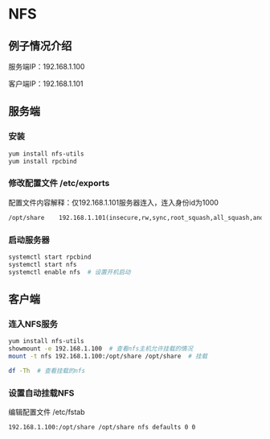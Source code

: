 # NFS

## 例子情况介绍

服务端IP：192.168.1.100

客户端IP：192.168.1.101

## 服务端

### 安装

``` bash
yum install nfs-utils
yum install rpcbind
```

### 修改配置文件 /etc/exports

配置文件内容解释：仅192.168.1.101服务器连入，连入身份id为1000

```txt
/opt/share    192.168.1.101(insecure,rw,sync,root_squash,all_squash,anonuid=1000,anongid=1000)
```

### 启动服务器

``` bash
systemctl start rpcbind
systemctl start nfs
systemctl enable nfs  # 设置开机启动
```

## 客户端

### 连入NFS服务

``` bash
yum install nfs-utils
showmount -e 192.168.1.100  # 查看nfs主机允许挂载的情况
mount -t nfs 192.168.1.100:/opt/share /opt/share  # 挂载

df -Th  # 查看挂载的nfs
```

### 设置自动挂载NFS

编辑配置文件 /etc/fstab

``` txt
192.168.1.100:/opt/share /opt/share nfs defaults 0 0
```